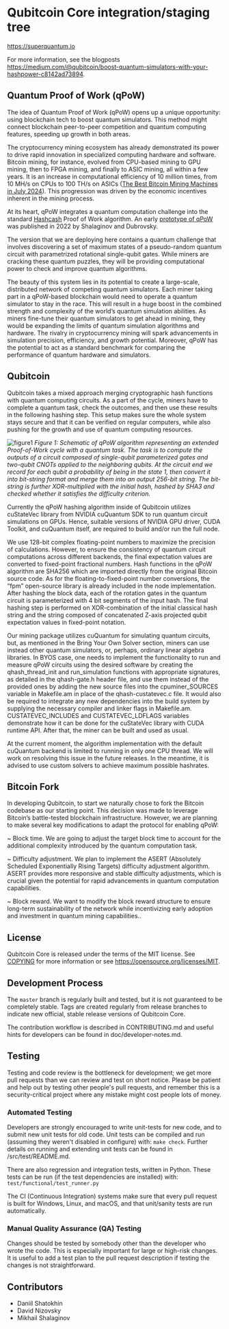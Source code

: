 Qubitcoin Core integration/staging tree
=====================================

https://superquantum.io

For more information, see the blogposts
https://medium.com/@qubitcoin/boost-quantum-simulators-with-your-hashpower-c8142ad73894.

Quantum Proof of Work (qPoW)
------------------------------
The idea of Quantum Proof of Work (qPoW) opens up a unique opportunity: using blockchain tech to boost quantum simulators. This method might connect blockchain peer-to-peer competition and quantum computing features, speeding up growth in both areas.

The cryptocurrency mining ecosystem has already demonstrated its power to drive rapid innovation in specialized computing hardware and software. Bitcoin mining, for instance, evolved from CPU-based mining to GPU mining, then to FPGA mining, and finally to ASIC mining, all within a few years. It is an increase in computational efficiency of 10 million times, from 10 MH/s on CPUs to 100 TH/s on ASICs ([The Best Bitcoin Mining Machines in July 2024](https://tokentax.co/blog/best-bitcoin-mining-machines)). This progression was driven by the economic incentives inherent in the mining process.

At its heart, qPoW integrates a quantum computation challenge into the standard [Hashcash](http://www.hashcash.org/papers/hashcash.pdf) Proof of Work algorithm. An early [prototype of qPoW](https://arxiv.org/abs/2204.10643) was published in 2022 by Shalaginov and Dubrovsky. 

The version that we are deploying here contains a quantum challenge that involves discovering a set of maximum states of a pseudo-random quantum circuit with parametrized rotational single-qubit gates. While miners are cracking these quantum puzzles, they will be providing computational power to check and improve quantum algorithms.

The beauty of this system lies in its potential to create a large-scale, distributed network of competing quantum simulators. Each miner taking part in a qPoW-based blockchain would need to operate a quantum simulator to stay in the race. This will result in a huge boost in the combined strength and complexity of the world’s quantum simulation abilities. As miners fine-tune their quantum simulators to get ahead in mining, they would be expanding the limits of quantum simulation algorithms and hardware. The rivalry in cryptocurrency mining will spark advancements in simulation precision, efficiency, and growth potential. Moreover, qPoW has the potential to act as a standard benchmark for comparing the performance of quantum hardware and simulators.


Qubitcoin
---------
Qubitcoin takes a mixed approach merging cryptographic hash functions with quantum computing circuits. As a part of the cycle, miners have to complete a quantum task, check the outcomes, and then use these results in the following hashing step. This setup makes sure the whole system stays secure and that it can be verified on regular computers, while also pushing for the growth and use of quantum computing resources.

![figure1](figure1.png)
*Figure 1: Schematic of qPoW algorithm representing an extended Proof-of-Work cycle with a quantum task. The task is to compute the outputs of a circuit composed of single-qubit parameterized gates and two-qubit CNOTs applied to the neighboring qubits. At the circuit end we record for each qubit a probability of being in the state 1, then convert it into bit-string format and merge them into an output 256-bit string. The bit-string is further XOR-multiplied with the initial hash, hashed by SHA3 and checked whether it satisfies the difficulty criterion.*

Currently the qPoW hashing algorithm inside of Qubitcoin utilizes cuStateVec library from NVIDIA cuQuantum SDK to run quantum circuit simulations on GPUs. Hence, suitable versions of NVIDIA GPU driver, CUDA Toolkit, and cuQuantum itself, are required to build and/or run the full node. 

We use 128-bit complex floating-point numbers to maximize the precision of calculations. However, to ensure the consistency of quantum circuit computations across different backends, the final expectation values are converted to fixed-point fractional numbers. Hash functions in the qPoW algorithm are SHA256 which are imported directly from the original Bitcoin source code. As for the floating-to-fixed-point number conversions, the “fpm” open-source library is already included in the node implementation. After hashing the block data, each of the rotation gates in the quantum circuit is parameterized with 4 bit segments of the input hash. The final hashing step is performed on XOR-combination of the initial classical hash string and the string composed of concatenated Z-axis projected qubit expectation values in fixed-point notation.

Our mining package utilizes cuQuantum for simulating quantum circuits, but, as mentioned in the Bring Your Own Solver section, miners can use instead other quantum simulators, or, perhaps, ordinary linear algebra libraries. In BYOS case, one needs to implement the functionality to run and measure qPoW circuits using the desired software by creating the qhash_thread_init and run_simulation functions with appropriate signatures, as detailed in the qhash-gate.h header file, and use them instead of the provided ones by adding the new source files into the cpuminer_SOURCES variable in Makefile.am in place of the qhash-custatevec.c file. It would also be required to integrate any new dependencies into the build system by supplying the necessary compiler and linker flags in Makefile.am. CUSTATEVEC_INCLUDES and CUSTATEVEC_LDFLAGS variables demonstrate how it can be done for the cuStateVec library with CUDA runtime API. After that, the miner can be built and used as usual.

At the current moment, the algorithm implementation with the default cuQuantum backend is limited to running in only one CPU thread. We will work on resolving this issue in the future releases. In the meantime, it is advised to use custom solvers to achieve maximum possible hashrates.

Bitcoin Fork
------------

In developing Qubitcoin, to start we naturally chose to fork the Bitcoin codebase as our starting point. This decision was made to leverage Bitcoin’s battle-tested blockchain infrastructure. However, we are planning to make several key modifications to adapt the protocol for enabling qPoW:

~ Block time. We are going to adjust the target block time to account for the additional complexity introduced by the quantum computation task.

~ Difficulty adjustment. We plan to implement the ASERT (Absolutely Scheduled Exponentially Rising Targets) difficulty adjustment algorithm. ASERT provides more responsive and stable difficulty adjustments, which is crucial given the potential for rapid advancements in quantum computation capabilities.

~ Block reward. We want to modify the block reward structure to ensure long-term sustainability of the network while incentivizing early adoption and investment in quantum mining capabilities..

License
-------

Qubitcoin Core is released under the terms of the MIT license. See [COPYING](COPYING) for more information or see https://opensource.org/licenses/MIT.

Development Process
-------------------

The `master` branch is regularly built and tested, but it is not guaranteed to be
completely stable. Tags are created regularly from release branches to indicate new official, stable release versions of Qubitcoin Core.

The contribution workflow is described in CONTRIBUTING.md
and useful hints for developers can be found in doc/developer-notes.md.

Testing
-------

Testing and code review is the bottleneck for development; we get more pull
requests than we can review and test on short notice. Please be patient and help out by testing
other people's pull requests, and remember this is a security-critical project where any mistake might cost people
lots of money.

### Automated Testing

Developers are strongly encouraged to write unit-tests for new code, and to
submit new unit tests for old code. Unit tests can be compiled and run
(assuming they weren't disabled in configure) with: `make check`. Further details on running
and extending unit tests can be found in /src/test/README.md.

There are also regression and integration tests, written
in Python.
These tests can be run (if the test dependencies are installed) with: `test/functional/test_runner.py`

The CI (Continuous Integration) systems make sure that every pull request is built for Windows, Linux, and macOS,
and that unit/sanity tests are run automatically.

### Manual Quality Assurance (QA) Testing

Changes should be tested by somebody other than the developer who wrote the
code. This is especially important for large or high-risk changes. It is useful
to add a test plan to the pull request description if testing the changes is
not straightforward.

Contributors
------------
* Daniil Shatokhin
* David Nizovsky
* Mikhail Shalaginov

